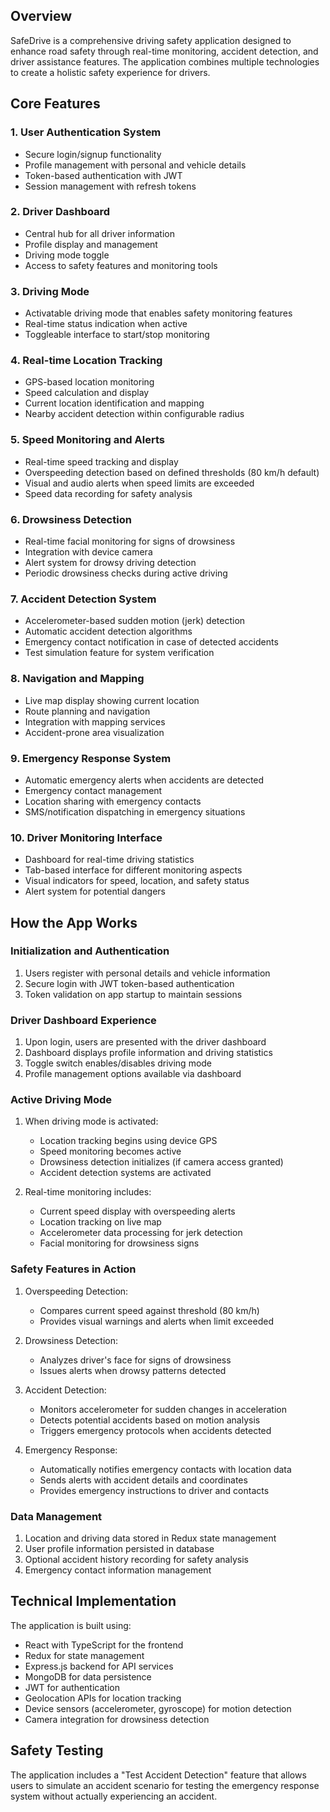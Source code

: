 ## Overview

SafeDrive is a comprehensive driving safety application designed to enhance road safety through real-time monitoring, accident detection, and driver assistance features. The application combines multiple technologies to create a holistic safety experience for drivers.

## Core Features

### 1. User Authentication System
- Secure login/signup functionality
- Profile management with personal and vehicle details
- Token-based authentication with JWT
- Session management with refresh tokens

### 2. Driver Dashboard
- Central hub for all driver information
- Profile display and management
- Driving mode toggle
- Access to safety features and monitoring tools

### 3. Driving Mode
- Activatable driving mode that enables safety monitoring features
- Real-time status indication when active
- Toggleable interface to start/stop monitoring

### 4. Real-time Location Tracking
- GPS-based location monitoring
- Speed calculation and display
- Current location identification and mapping
- Nearby accident detection within configurable radius

### 5. Speed Monitoring and Alerts
- Real-time speed tracking and display
- Overspeeding detection based on defined thresholds (80 km/h default)
- Visual and audio alerts when speed limits are exceeded
- Speed data recording for safety analysis

### 6. Drowsiness Detection
- Real-time facial monitoring for signs of drowsiness
- Integration with device camera
- Alert system for drowsy driving detection
- Periodic drowsiness checks during active driving

### 7. Accident Detection System
- Accelerometer-based sudden motion (jerk) detection
- Automatic accident detection algorithms
- Emergency contact notification in case of detected accidents
- Test simulation feature for system verification

### 8. Navigation and Mapping
- Live map display showing current location
- Route planning and navigation
- Integration with mapping services
- Accident-prone area visualization

### 9. Emergency Response System
- Automatic emergency alerts when accidents are detected
- Emergency contact management
- Location sharing with emergency contacts
- SMS/notification dispatching in emergency situations

### 10. Driver Monitoring Interface
- Dashboard for real-time driving statistics
- Tab-based interface for different monitoring aspects
- Visual indicators for speed, location, and safety status
- Alert system for potential dangers

## How the App Works

### Initialization and Authentication
1. Users register with personal details and vehicle information
2. Secure login with JWT token-based authentication
3. Token validation on app startup to maintain sessions

### Driver Dashboard Experience
1. Upon login, users are presented with the driver dashboard
2. Dashboard displays profile information and driving statistics
3. Toggle switch enables/disables driving mode
4. Profile management options available via dashboard

### Active Driving Mode
1. When driving mode is activated:
   - Location tracking begins using device GPS
   - Speed monitoring becomes active
   - Drowsiness detection initializes (if camera access granted)
   - Accident detection systems are activated

2. Real-time monitoring includes:
   - Current speed display with overspeeding alerts
   - Location tracking on live map
   - Accelerometer data processing for jerk detection
   - Facial monitoring for drowsiness signs

### Safety Features in Action
1. Overspeeding Detection:
   - Compares current speed against threshold (80 km/h)
   - Provides visual warnings and alerts when limit exceeded

2. Drowsiness Detection:
   - Analyzes driver's face for signs of drowsiness
   - Issues alerts when drowsy patterns detected

3. Accident Detection:
   - Monitors accelerometer for sudden changes in acceleration
   - Detects potential accidents based on motion analysis
   - Triggers emergency protocols when accidents detected

4. Emergency Response:
   - Automatically notifies emergency contacts with location data
   - Sends alerts with accident details and coordinates
   - Provides emergency instructions to driver and contacts

### Data Management
1. Location and driving data stored in Redux state management
2. User profile information persisted in database
3. Optional accident history recording for safety analysis
4. Emergency contact information management

## Technical Implementation
The application is built using:
- React with TypeScript for the frontend
- Redux for state management
- Express.js backend for API services
- MongoDB for data persistence
- JWT for authentication
- Geolocation APIs for location tracking
- Device sensors (accelerometer, gyroscope) for motion detection
- Camera integration for drowsiness detection

## Safety Testing
The application includes a "Test Accident Detection" feature that allows users to simulate an accident scenario for testing the emergency response system without actually experiencing an accident.